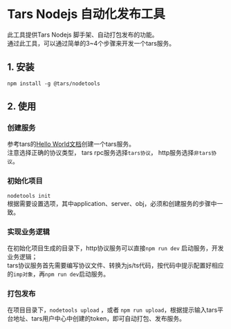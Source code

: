 # Tars Nodejs 自动化发布工具  
此工具提供Tars Nodejs 脚手架、自动打包发布的功能。  
通过此工具，可以通过简单的3~4个步骤来开发一个tars服务。  
## 1. 安装  
`npm install -g @tars/nodetools`
## 2. 使用
### 创建服务  
参考tars的[Hello World文档](https://github.com/TarsCloud/TarsDocs/tree/master/hello-world)创建一个tars服务。  
注意选择正确的协议类型， tars rpc服务选择`tars协议`， http服务选择`非tars协议`。  

### 初始化项目  
`nodetools init`  
根据需要设置选项，其中application、server、obj，必须和创建服务的步骤中一致。

### 实现业务逻辑  
在初始化项目生成的目录下，http协议服务可以直接`npm run dev` 启动服务，开发业务逻辑；  
tars协议服务首先需要编写协议文件、转换为js/ts代码，按代码中提示配置好相应的`imp对象`，再`npm run dev`启动服务。

### 打包发布  
在项目目录下，`nodetools upload` ，或者 `npm run upload`，根据提示输入tars平台地址、tars用户中心中创建的token，即可自动打包、发布服务。